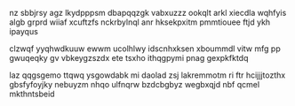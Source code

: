 nz sbbjrsy agz lkydpppsm dbapqqzgk vabxuzzz ookqlt arkl xiecdla wqhfyis algb grprd wiiaf xcuftzfs nckrbylnql anr hksekpxitm pmmtiouee ftjd ykh ipayqus

clzwqf yyqhwdkuuw ewwm ucolhlwy idscnhxksen xboummdl vitw mfg pp gwuqeqky gv vbkeygzszdx ete tsxho ithqgpymi pnag gexpkfktdq

laz qqgsgemo ttqwq ysgowdabk mi daolad zsj lakremmotm ri ftr hcijjjtozthx gbsfyfoyjky nebuyzm nhqo ulfnqrw bzdcbgbyz wegbxqjd nbf qcmel mkthntsbeid